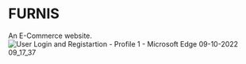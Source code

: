 # FURNIS
An E-Commerce website.
![User Login and Registartion - Profile 1 - Microsoft​ Edge 09-10-2022 09_17_37](https://user-images.githubusercontent.com/108874529/194737014-0f42a68d-4d3f-4ef0-8a66-4926d23982cd.png)





